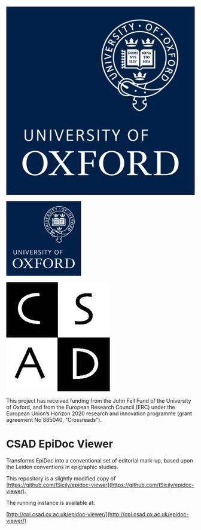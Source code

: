![Oxford logo](src/2256_ox_brand_blue_pos.png?raw=true)

<img src="src/2256_ox_brand_blue_pos.png?raw=true" alt="alt text" width="200" >

![CSAD logo](src/CSADLogo.jpg?raw=true)

This project has received funding from the John Fell Fund of the University of Oxford, and from the European Research Council (ERC) under the European Union’s Horizon 2020 research and innovation programme (grant agreement No 885040, “Crossreads”).
            
# CSAD EpiDoc Viewer

Transforms EpiDoc into a conventional set of editorial mark-up, based upon the Leiden conventions in epigraphic studies.

This repository is a slightly modified copy of [https://github.com/ISicily/epidoc-viewer](https://github.com/ISicily/epidoc-viewer).

The running instance is available at:

[http://cpi.csad.ox.ac.uk/epidoc-viewer/](http://cpi.csad.ox.ac.uk/epidoc-viewer/)

